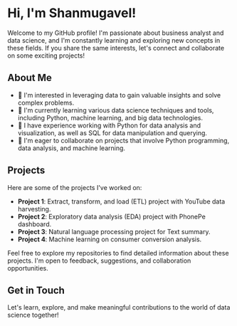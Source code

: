 # Hi, I'm Shanmugavel!

Welcome to my GitHub profile! I'm passionate about business analyst and data science, and I'm constantly learning and exploring new concepts in these fields. If you share the same interests, let's connect and collaborate on some exciting projects!

## About Me

- 👀 I'm interested in leveraging data to gain valuable insights and solve complex problems.
- 🌱 I'm currently learning various data science techniques and tools, including Python, machine learning, and big data technologies.
- 💼 I have experience working with Python for data analysis and visualization, as well as SQL for data manipulation and querying.
- 💞️ I'm eager to collaborate on projects that involve Python programming, data analysis, and machine learning.


## Projects

Here are some of the projects I've worked on:

- **Project 1**: Extract, transform, and load (ETL) project with YouTube data harvesting.
- **Project 2**: Exploratory data analysis (EDA) project with PhonePe dashboard.
- **Project 3**: Natural language processing project for Text summary.
- **Project 4**: Machine learning on consumer conversion analysis.

Feel free to explore my repositories to find detailed information about these projects. I'm open to feedback, suggestions, and collaboration opportunities.

## Get in Touch


Let's learn, explore, and make meaningful contributions to the world of data science together!
